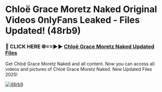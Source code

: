 # Chloë Grace Moretz Naked Original Videos 0nlyFans Leaked - Files Updated! (48rb9)

<h3>🔴 CLICK HERE 🌐==►► <a href="https://tinyurl.com/yckcrads" rel="nofollow">Chloë Grace Moretz Naked Updated Files</a></h3>

Get Chloë Grace Moretz Naked and all content. Now you can access all videos and pictures of Chloë Grace Moretz Naked. New Updated Files 2025!

[![48rb9](https://i.imgur.com/hpKpOFt.gif)](https://tinyurl.com/yckcrads)
